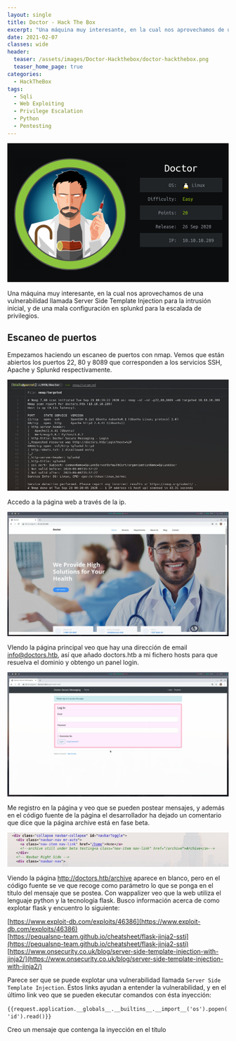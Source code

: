 ```yaml
---
layout: single
title: Doctor - Hack The Box
excerpt: "Una máquina muy interesante, en la cual nos aprovechamos de una vulnerabilidad llamada *Server Side Template Injection* para la intrusión inicial, y de una mala configuración en splunkd para la escalada de privilegios."
date: 2021-02-07
classes: wide
header:
  teaser: /assets/images/Doctor-Hackthebox/doctor-hackthebox.png
  teaser_home_page: true
categories:
  - HackTheBox
tags:
  - Sqli
  - Web Exploiting
  - Privilege Escalation
  - Python
  - Pentesting
---
```



![](/assets/images/Doctor-Hackthebox/doctor-hackthebox.png)

Una máquina muy interesante, en la cual nos aprovechamos de una vulnerabilidad llamada Server Side Template Injection para la intrusión inicial, y de una mala configuración en splunkd para la escalada de privilegios.

## Escaneo de puertos

Empezamos haciendo un escaneo de puertos con nmap. Vemos que están abiertos los puertos 22, 80 y 8089 que corresponden a los servicios SSH, Apache y Splunkd respectívamente.

![](/assets/images/Doctor-Hackthebox/nmap-doctor.png)

Accedo a la página web a través de la ip.

![](/assets/images/Doctor-Hackthebox/doctor-home.png)

VIendo la página principal veo que hay una dirección de email info@doctors.htb, así que añado doctors.htb a mi fichero hosts para que resuelva el dominio y obtengo un panel login.

![](/assets/images/Doctor-Hackthebox/doctor-login.png)

Me registro en la página y veo que se pueden postear mensajes, y además en el código fuente de la página el desarrollador ha dejado un comentario que dice que la página archive está en fase beta.

![](/assets/images/Doctor-Hackthebox/doctor-beta.png)

Viendo la página http://doctors.htb/archive aparece en blanco, pero en el código fuente se ve que recoge como parámetro lo que se ponga en el título del mensaje que se postea.
Con wappalizer veo que la web utiliza el lenguaje python y la tecnología flask.
Busco información acerca de como explotar flask y encuentro lo siguiente:

[https://www.exploit-db.com/exploits/46386](https://www.exploit-db.com/exploits/46386)<br>
[https://pequalsnp-team.github.io/cheatsheet/flask-jinja2-ssti](https://pequalsnp-team.github.io/cheatsheet/flask-jinja2-ssti)<br>
[https://www.onsecurity.co.uk/blog/server-side-template-injection-with-jinja2/](https://www.onsecurity.co.uk/blog/server-side-template-injection-with-jinja2/)<br>

Parece ser que se puede explotar una vulnerabilidad llamada `Server Side Template Injection`.
Éstos links ayudan a entender la vulnerabilidad, y en el último link veo que se pueden ekecutar comandos con ésta inyección:

`{{request.application.__globals__.__builtins__.__import__('os').popen('id').read()}}`

Creo un mensaje que contenga la inyección en el título